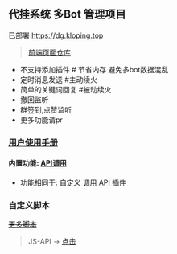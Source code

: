 ## 代挂系统 多Bot 管理项目

已部署 https://dg.kloping.top

> [前端页面仓库](../dg-bot-front)

- 不支持添加插件 # 节省内存 避免多bot数据混乱
- 定时消息发送 #主动续火
- 简单的关键词回复 #被动续火
- 撤回监听
- 群签到,点赞监听
- 更多功能请pr

### [用户使用手册](userManual/README.md)


#### 内置功能: [API调用](expression.md)

- 功能相同于: [自定义 调用 API 插件](https://github.com/gdpl2112/MiraiCallApiPlugin)

### 自定义脚本

~~[更多脚本](https://github.com/gdpl2112/dg-script)~~

> JS-API ->  [点击](js-api.md)